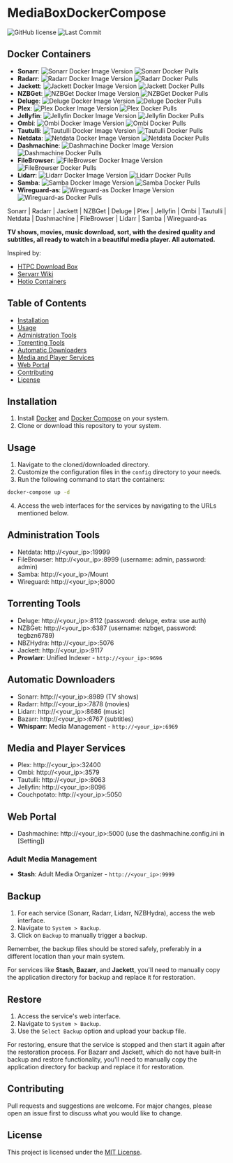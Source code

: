 # MediaBoxDockerCompose
![GitHub license](https://img.shields.io/github/license/antoinebou12/MediaBoxDockerCompose)
![Last Commit](https://img.shields.io/github/last-commit/antoinebou12/MediaBoxDockerCompose)

## Docker Containers

- **Sonarr**: ![Sonarr Docker Image Version](https://img.shields.io/docker/v/linuxserver/sonarr) ![Sonarr Docker Pulls](https://img.shields.io/docker/pulls/linuxserver/sonarr)
- **Radarr**: ![Radarr Docker Image Version](https://img.shields.io/docker/v/linuxserver/radarr) ![Radarr Docker Pulls](https://img.shields.io/docker/pulls/linuxserver/radarr)
- **Jackett**: ![Jackett Docker Image Version](https://img.shields.io/docker/v/linuxserver/jackett) ![Jackett Docker Pulls](https://img.shields.io/docker/pulls/linuxserver/jackett)
- **NZBGet**: ![NZBGet Docker Image Version](https://img.shields.io/docker/v/linuxserver/nzbget) ![NZBGet Docker Pulls](https://img.shields.io/docker/pulls/linuxserver/nzbget)
- **Deluge**: ![Deluge Docker Image Version](https://img.shields.io/docker/v/linuxserver/deluge) ![Deluge Docker Pulls](https://img.shields.io/docker/pulls/linuxserver/deluge)
- **Plex**: ![Plex Docker Image Version](https://img.shields.io/docker/v/linuxserver/plex) ![Plex Docker Pulls](https://img.shields.io/docker/pulls/linuxserver/plex)
- **Jellyfin**: ![Jellyfin Docker Image Version](https://img.shields.io/docker/v/linuxserver/jellyfin) ![Jellyfin Docker Pulls](https://img.shields.io/docker/pulls/linuxserver/jellyfin)
- **Ombi**: ![Ombi Docker Image Version](https://img.shields.io/docker/v/linuxserver/ombi) ![Ombi Docker Pulls](https://img.shields.io/docker/pulls/linuxserver/ombi)
- **Tautulli**: ![Tautulli Docker Image Version](https://img.shields.io/docker/v/linuxserver/tautulli) ![Tautulli Docker Pulls](https://img.shields.io/docker/pulls/linuxserver/tautulli)
- **Netdata**: ![Netdata Docker Image Version](https://img.shields.io/docker/v/linuxserver/netdata) ![Netdata Docker Pulls](https://img.shields.io/docker/pulls/linuxserver/netdata)
- **Dashmachine**: ![Dashmachine Docker Image Version](https://img.shields.io/docker/v/linuxserver/dashmachine) ![Dashmachine Docker Pulls](https://img.shields.io/docker/pulls/linuxserver/dashmachine)
- **FileBrowser**: ![FileBrowser Docker Image Version](https://img.shields.io/docker/v/linuxserver/filebrowser) ![FileBrowser Docker Pulls](https://img.shields.io/docker/pulls/linuxserver/filebrowser)
- **Lidarr**: ![Lidarr Docker Image Version](https://img.shields.io/docker/v/linuxserver/lidarr) ![Lidarr Docker Pulls](https://img.shields.io/docker/pulls/linuxserver/lidarr)
- **Samba**: ![Samba Docker Image Version](https://img.shields.io/docker/v/linuxserver/samba) ![Samba Docker Pulls](https://img.shields.io/docker/pulls/linuxserver/samba)
- **Wireguard-as**: ![Wireguard-as Docker Image Version](https://img.shields.io/docker/v/linuxserver/wireguard-as) ![Wireguard-as Docker Pulls](https://img.shields.io/docker/pulls/linuxserver/wireguard-as)


Sonarr | Radarr | Jackett | NZBGet | Deluge | Plex | Jellyfin | Ombi | Tautulli | Netdata | Dashmachine | FileBrowser | Lidarr | Samba | Wireguard-as 

**TV shows, movies, music download, sort, with the desired quality and subtitles, all ready to watch in a beautiful media player. All automated.**

Inspired by:
- [HTPC Download Box](https://github.com/sebgl/htpc-download-box#setup-sonarr)
- [Servarr Wiki](https://wiki.servarr.com)
- [Hotio Containers](https://hotio.dev/containers/autoscan/)

## Table of Contents

- [Installation](#installation)
- [Usage](#usage)
- [Administration Tools](#administration-tools)
- [Torrenting Tools](#torrenting-tools)
- [Automatic Downloaders](#automatic-downloaders)
- [Media and Player Services](#media-and-player-services)
- [Web Portal](#web-portal)
- [Contributing](#contributing)
- [License](#license)

## Installation

1. Install [Docker](https://www.docker.com/) and [Docker Compose](https://docs.docker.com/compose/install/) on your system.
2. Clone or download this repository to your system.

## Usage

1. Navigate to the cloned/downloaded directory.
2. Customize the configuration files in the `config` directory to your needs.
3. Run the following command to start the containers:

```bash
docker-compose up -d
```

4. Access the web interfaces for the services by navigating to the URLs mentioned below.

## Administration Tools

- Netdata: http://<your_ip>:19999
- FileBrowser: http://<your_ip>:8999 (username: admin, password: admin)
- Samba: http://<your_ip>/Mount
- Wireguard: http://<your_ip>;8000

## Torrenting Tools

- Deluge: http://<your_ip>:8112 (password: deluge, extra: use auth)
- NZBGet: http://<your_ip>:6387 (username: nzbget, password: tegbzn6789)
- NBZHydra: http://<your_ip>:5076
- Jackett: http://<your_ip>:9117
- **Prowlarr**: Unified Indexer - `http://<your_ip>:9696`

## Automatic Downloaders

- Sonarr: http://<your_ip>:8989 (TV shows)
- Radarr: http://<your_ip>:7878 (movies)
- Lidarr: http://<your_ip>:8686 (music)
- Bazarr: http://<your_ip>:6767 (subtitles)
- **Whisparr**: Media Management - `http://<your_ip>:6969`

## Media and Player Services

- Plex: http://<your_ip>:32400
- Ombi: http://<your_ip>:3579
- Tautulli: http://<your_ip>:8063
- Jellyfin: http://<your_ip>:8096
- Couchpotato: http://<your_ip>:5050

## Web Portal

- Dashmachine: http://<your_ip>:5000 (use the dashmachine.config.ini in [Setting])

### Adult Media Management
- **Stash**: Adult Media Organizer - `http://<your_ip>:9999`

## Backup

1. For each service (Sonarr, Radarr, Lidarr, NZBHydra), access the web interface.
2. Navigate to `System > Backup`.
3. Click on `Backup` to manually trigger a backup.

Remember, the backup files should be stored safely, preferably in a different location than your main system.

For services like **Stash**, **Bazarr**, and **Jackett**, you'll need to manually copy the application directory for backup and replace it for restoration.


## Restore

1. Access the service's web interface.
2. Navigate to `System > Backup`.
3. Use the `Select Backup` option and upload your backup file.

For restoring, ensure that the service is stopped and then start it again after the restoration process. 
For Bazarr and Jackett, which do not have built-in backup and restore functionality, you'll need to manually copy the application directory for backup and replace it for restoration.

## Contributing

Pull requests and suggestions are welcome. For major changes, please open an issue first to discuss what you would like to change.

## License

This project is licensed under the [MIT License](https://choosealicense.com/licenses/mit/).
